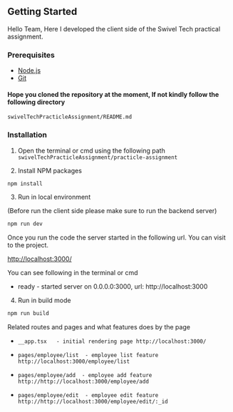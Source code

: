 
## Getting Started

Hello Team, Here I developed the client side of the Swivel Tech practical assignment.

### Prerequisites

- [Node.js](https://nodejs.org/en/)
- [Git](https://git-scm.com/)

#### Hope you cloned the repository at the moment, **If not** kindly follow the following directory

`swivelTechPracticleAssignment/README.md`

### Installation
1. Open the terminal or cmd using the following path
    `swivelTechPracticleAssignment/practicle-assignment`

2. Install NPM packages

```sh
npm install
```

3. Run in local environment

(Before run the client side please make sure to run the backend server)
```sh
npm run dev
```

Once you run the code the server started in the following url. You can visit to the project.

[http://localhost:3000/](http://localhost:3000/)

You can see following in the terminal or cmd
* ready - started server on 0.0.0.0:3000, url: http://localhost:3000


4. Run in build mode

```sh
npm run build
```
Related routes and pages and what features does by the page
*     __app.tsx   - initial rendering page http://localhost:3000/
*     pages/employee/list  - employee list feature http://localhost:3000/employee/list
*     pages/employee/add  - employee add feature http://http://localhost:3000/employee/add
*     pages/employee/edit  - employee edit feature http://http://localhost:3000/employee/edit/:_id
            